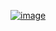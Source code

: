 [![image](https://github.com/user-attachments/assets/ec649edc-cb03-4a3c-8b7e-400f2f78b07d)](https://signsystemme.vercel.app/)
